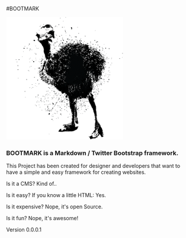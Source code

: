 
#BOOTMARK

![BOOTMARK](images/struis.png)

### BOOTMARK is a Markdown / Twitter Bootstrap framework.

This Project has been created for designer and developers that want to have a simple and easy framework for creating websites.



Is it a CMS? Kind of..

Is it easy? If you know a little HTML: Yes.

Is it expensive? Nope, it's open Source.

Is it fun? Nope, it's awesome!

Version 0.0.0.1